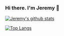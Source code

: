 ### Hi there. I'm Jeremy 👋

[![Jeremy's github stats](https://github-readme-stats.vercel.app/api?username=jmion&count_private=true&show_icons=true&hide_rank=true&how_icons=true&include_all_commits=true&count_private=true)](https://github.com/jmion/github-readme-stats)

[![Top Langs](https://github-readme-stats.vercel.app/api/top-langs/?username=jmion&layout=compact&langs_count=10)](https://github.com/jmion/github-readme-stats)

<!--
**Jmion/Jmion** is a ✨ _special_ ✨ repository because its `README.md` (this file) appears on your GitHub profile.

Here are some ideas to get you started:

- 🔭 I’m currently working on ...
- 🌱 I’m currently learning ...
- 👯 I’m looking to collaborate on ...
- 🤔 I’m looking for help with ...
- 💬 Ask me about ...
- 📫 How to reach me: ...
- 😄 Pronouns: ...
- ⚡ Fun fact: ...
-->
